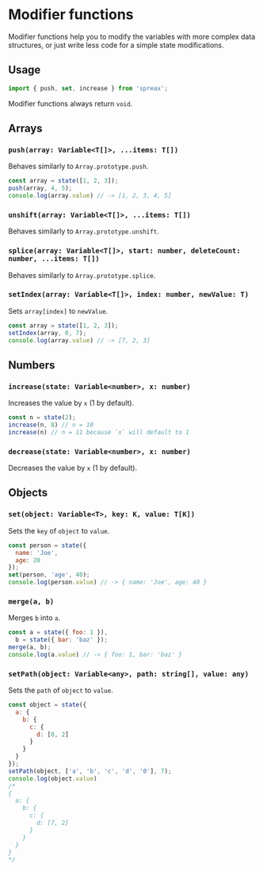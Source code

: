 # Modifier functions
Modifier functions help you to modify the variables with more complex data structures, or just write less code for a simple state modifications.

## Usage
```js
import { push, set, increase } from 'spreax';
```
Modifier functions always return `void`.

## Arrays
### `push(array: Variable<T[]>, ...items: T[])`
Behaves similarly to `Array.prototype.push`.
```js
const array = state([1, 2, 3]);
push(array, 4, 5);
console.log(array.value) // -> [1, 2, 3, 4, 5]
```

### `unshift(array: Variable<T[]>, ...items: T[])`
Behaves similarly to `Array.prototype.unshift`.

### `splice(array: Variable<T[]>, start: number, deleteCount: number, ...items: T[])`
Behaves similarly to `Array.prototype.splice`.

### `setIndex(array: Variable<T[]>, index: number, newValue: T)`
Sets `array[index]` to `newValue`.
```js
const array = state([1, 2, 3]);
setIndex(array, 0, 7);
console.log(array.value) // -> [7, 2, 3]
```

## Numbers
### `increase(state: Variable<number>, x: number)`
Increases the value by `x` (1 by default).
```js
const n = state(2);
increase(n, 8) // n = 10
increase(n) // n = 11 because `x` will default to 1
```

### `decrease(state: Variable<number>, x: number)`
Decreases the value by `x` (1 by default).

## Objects

### `set(object: Variable<T>, key: K, value: T[K])`
Sets the `key` of `object` to `value`.
```js
const person = state({
  name: 'Joe',
  age: 20
});
set(person, 'age', 40);
console.log(person.value) // -> { name: 'Joe', age: 40 }
```

### `merge(a, b)`
Merges `b` into `a`.
```js
const a = state({ foo: 1 }),
  b = state({ bar: 'baz' });
merge(a, b);
console.log(a.value) // -> { foo: 1, bar: 'baz' }
```

### `setPath(object: Variable<any>, path: string[], value: any)`
Sets the `path` of `object` to `value`.
```js
const object = state({
  a: {
    b: {
      c: {
        d: [0, 2]
      }
    }
  }
});
setPath(object, ['a', 'b', 'c', 'd', '0'], 7);
console.log(object.value)
/*
{
  a: {
    b: {
      c: {
        d: [7, 2]
      }
    }
  }
}
*/
```